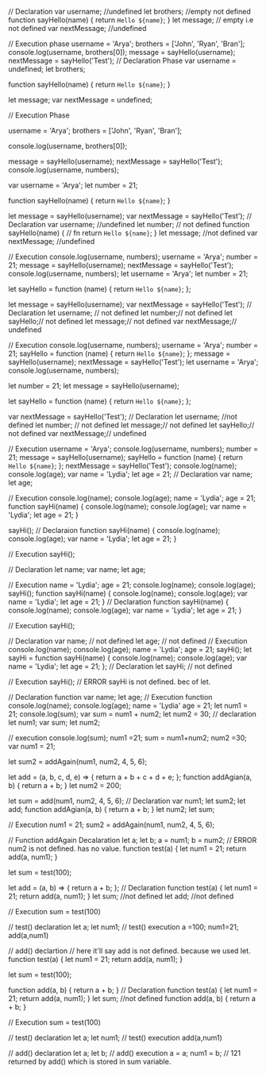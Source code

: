 
// Declaration
var username; //undefined
let brothers; //empty not defined
function sayHello(name) {
  return `Hello ${name}`;
}
let message; // empty i.e not defined
var nextMessage; //undefined

// Execution phase
username = 'Arya';
brothers = ['John', 'Ryan', 'Bran'];
console.log(username, brothers[0]);
message = sayHello(username);
nextMessage = sayHello('Test');
// Declaration Phase
var username = undefined;
let brothers;

function sayHello(name) {
  return `Hello ${name}`;
}

let message;
var nextMessage = undefined;

// Execution Phase

username = 'Arya';
brothers = ['John', 'Ryan', 'Bran'];

console.log(username, brothers[0]);

message = sayHello(username);
nextMessage = sayHello('Test');
console.log(username, numbers);

var username = 'Arya';
let number = 21;

function sayHello(name) {
  return `Hello ${name}`;
}

let message = sayHello(username);
var nextMessage = sayHello('Test');
// Declaration
var username; //undefined
let number; // not defined
function sayHello(name) { // fn
  return `Hello ${name}`;
}
let message; //not defined
var nextMessage; //undefined

// Execution
console.log(username, numbers);
username = 'Arya';
number = 21;
message = sayHello(username);
nextMessage = sayHello('Test');
console.log(username, numbers);
let username = 'Arya';
let number = 21;

let sayHello = function (name) {
  return `Hello ${name}`;
};

let message = sayHello(username);
var nextMessage = sayHello('Test');
// Declaration
let username; // not defined
let number;// not defined
let sayHello;// not defined
let message;// not defined
var nextMessage;// undefined

// Execution
console.log(username, numbers);
username = 'Arya';
number = 21;
sayHello = function (name) {
  return `Hello ${name}`;
};
message = sayHello(username);
nextMessage = sayHello('Test');
let username = 'Arya';
console.log(username, numbers);

let number = 21;
let message = sayHello(username);

let sayHello = function (name) {
  return `Hello ${name}`;
};

var nextMessage = sayHello('Test');
// Declaration
let username; //not defined
let number; // not defined
let message;// not defined
let sayHello;// not defined
var nextMessage;// undefined

// Execution
username = 'Arya';
console.log(username, numbers);
number = 21;
message = sayHello(username);
sayHello = function (name) {
  return `Hello ${name}`;
};
nextMessage = sayHello('Test');
console.log(name);
console.log(age);
var name = 'Lydia';
let age = 21;
// Declaration
var name;
let age;

// Execution
console.log(name);
console.log(age);
name = 'Lydia';
age = 21;
function sayHi(name) {
  console.log(name);
  console.log(age);
  var name = 'Lydia';
  let age = 21;
}

sayHi();
// Declaraion
function sayHi(name) {
  console.log(name);
  console.log(age);
  var name = 'Lydia';
  let age = 21;
}

// Execution
sayHi();

// Declaration
let name;
var name;
let age;

// Execution
name = 'Lydia';
age = 21;
console.log(name);
console.log(age);
sayHi();
function sayHi(name) {
  console.log(name);
  console.log(age);
  var name = 'Lydia';
  let age = 21;
}
// Declaration
function sayHi(name) {
  console.log(name);
  console.log(age);
  var name = 'Lydia';
  let age = 21;
}

// Execution
sayHi();

// Declaration
var name; // not defined
let age; // not defined
// Execution
console.log(name);
console.log(age);
name = 'Lydia';
age = 21;
sayHi();
let sayHi = function sayHi(name) {
  console.log(name);
  console.log(age);
  var name = 'Lydia';
  let age = 21;
};
// Declaration
let sayHi; // not defined

// Execution
sayHi(); // ERROR sayHi is not defined. bec of let.

// Declaration function
var name;
let age;
// Execution function
console.log(name);
console.log(age);
name = 'Lydia'
age = 21;
let num1 = 21;
console.log(sum);
var sum = num1 + num2;
let num2 = 30;
// declaration
let num1;
var sum;
let num2;

// execution
console.log(sum);
num1 =21;
sum = num1+num2;
num2 =30;
var num1 = 21;

let sum2 = addAgain(num1, num2, 4, 5, 6);

let add = (a, b, c, d, e) => {
  return a + b + c + d + e;
};
function addAgian(a, b) {
  return a + b;
}
let num2 = 200;

let sum = add(num1, num2, 4, 5, 6);
// Declaration
var num1;
let sum2;
let add;
function addAgian(a, b) {
  return a + b;
}
let num2;
let sum;

// Execution
num1 = 21;
sum2 = addAgain(num1, num2, 4, 5, 6);

// Function addAgain Decalaration
let a;
let b;
a = num1;
b = num2; // ERROR num2 is not defined. has no value.
function test(a) {
  let num1 = 21;
  return add(a, num1);
}

let sum = test(100);

let add = (a, b) => {
  return a + b;
};
// Declaration
function test(a) {
  let num1 = 21;
  return add(a, num1);
}
let sum; //not defined
let add; //not defined

// Execution
sum = test(100)

// test() declaration
let a;
let num1;
// test() execution
a =100;
num1=21;
add(a,num1)

// add() declartion
// here it'll say add is not defined. because we used let.
function test(a) {
  let num1 = 21;
  return add(a, num1);
}

let sum = test(100);

function add(a, b) {
  return a + b;
}
// Declaration
function test(a) {
  let num1 = 21;
  return add(a, num1);
}
let sum; //not defined
function add(a, b) {
  return a + b;
}

// Execution
sum = test(100)

// test() declaration
let a;
let num1;
// test() execution
add(a,num1)

// add() declaration
let a;
let b;
// add() execution
a = a;
num1 = b;
// 121 returned by add() which is stored in sum variable.
